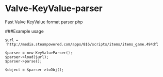 Valve-KeyValue-parser
=====================

Fast Valve KeyValue format parser php


###Example usage
<pre><code>$url = 'http://media.steampowered.com/apps/816/scripts/items/items_game.494df2490af8d895d9ed9a7c320ed0cc8b083dbe.txt';

$parser = new KeyValueParser();
$parser->load($url);
$parser->parse();

$object = $parser->toObj();
</code></pre>
